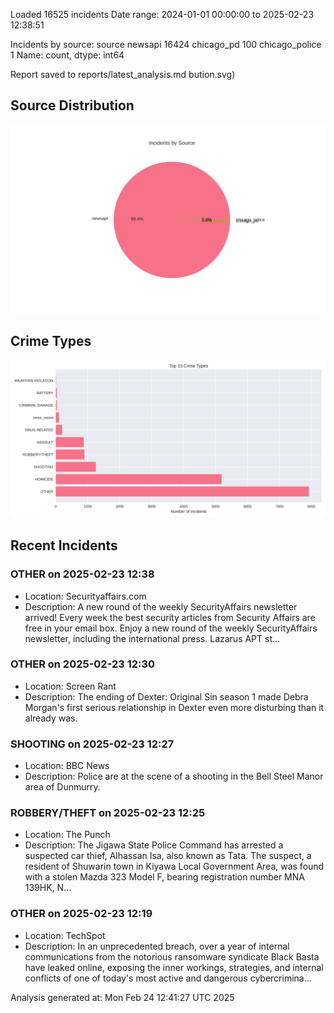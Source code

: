 
Loaded 16525 incidents
Date range: 2024-01-01 00:00:00 to 2025-02-23 12:38:51

Incidents by source:
source
newsapi           16424
chicago_pd          100
chicago_police        1
Name: count, dtype: int64

Report saved to reports/latest_analysis.md
bution.svg)

## Source Distribution
![Source Distribution](images/source_distribution.svg)

## Crime Types
![Crime Types](images/crime_types.svg)

## Recent Incidents

### OTHER on 2025-02-23 12:38
- Location: Securityaffairs.com
- Description: A new round of the weekly SecurityAffairs newsletter arrived! Every week the best security articles from Security Affairs are free in your email box. Enjoy a new round of the weekly SecurityAffairs newsletter, including the international press. Lazarus APT st…


### OTHER on 2025-02-23 12:30
- Location: Screen Rant
- Description: The ending of Dexter: Original Sin season 1 made Debra Morgan's first serious relationship in Dexter even more disturbing than it already was.


### SHOOTING on 2025-02-23 12:27
- Location: BBC News
- Description: Police are at the scene of a shooting in the Bell Steel Manor area of Dunmurry.


### ROBBERY/THEFT on 2025-02-23 12:25
- Location: The Punch
- Description: The Jigawa State Police Command has arrested a suspected car thief, Alhassan Isa, also known as Tata. The suspect, a resident of Shuwarin town in Kiyawa Local Government Area, was found with a stolen Mazda 323 Model F, bearing registration number MNA 139HK, N…


### OTHER on 2025-02-23 12:19
- Location: TechSpot
- Description: In an unprecedented breach, over a year of internal communications from the notorious ransomware syndicate Black Basta have leaked online, exposing the inner workings, strategies, and internal conflicts of one of today's most active and dangerous cybercrimina…

Analysis generated at: Mon Feb 24 12:41:27 UTC 2025
